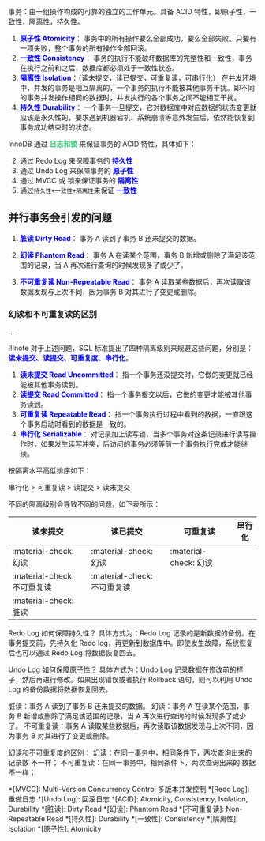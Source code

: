 事务：由一组操作构成的可靠的独立的工作单元。具备 ACID 特性，即原子性，一致性，隔离性，持久性。

1. **<font color='blue'>原子性 Atomicity</font>**：
    事务中的所有操作要么全部成功，要么全部失败。只要有一项失败，整个事务的所有操作全部回滚。
2. **<font color='blue'>一致性 Consistency</font>**：
    事务的执行不能破坏数据库的完整性和一致性，事务在执行之前和之后，数据库都必须处于一致性状态。
3. **<font color='blue'>隔离性 Isolation</font>**：（读未提交，读已提交，可重复读，可串行化）
    在并发环境中，并发的事务是相互隔离的，一个事务的执行不能被其他事务干扰。即不同的事务并发操作相同的数据时，并发执行的各个事务之间不能相互干扰。
4. **<font color='blue'>持久性 Durability</font>**：
    一个事务一旦提交，它对数据库中对应数据的状态变更就应该是永久性的，要求遇到机器宕机、系统崩溃等意外发生后，依然能恢复到事务成功结束时的状态。


InnoDB 通过 **<font color='#2ecc71'>日志和锁</font>** 来保证事务的 ACID 特性，具体如下：

2. 通过 Redo Log 来保障事务的 **<font color='blue'>持久性</font>**
3. 通过 Undo Log 来保障事务的 **<font color='blue'>原子性</font>**
1. 通过 MVCC 或 锁来保证事务的 **<font color='blue'>隔离性</font>**
4. 通过`持久性+一致性+隔离性`来保证 **<font color='blue'>一致性</font>**

## 并行事务会引发的问题

1. **<font color='blue'>脏读 Dirty Read</font>**：
    事务 A 读到了事务 B 还未提交的数据。

2. **<font color='blue'>幻读 Phantom Read</font>**：
    事务 A 在读某个范围，事务 B 新增或删除了满足该范围的记录，当 A 再次进行查询的时候发现多了或少了。

3. **<font color='blue'>不可重复读 Non-Repeatable Read</font>**：
    事务 A 读取某些数据后，再次读取该数据发现与上次不同，因为事务 B 对其进行了变更或删除。

###  幻读和不可重复读的区别
...

!!!note
    对于上述问题，SQL 标准提出了四种隔离级别来规避这些问题，分别是： **<font color='blue'>读未提交、读提交、可重复度、串行化</font>**。

1. **<font color='blue'>读未提交 Read Uncommitted</font>**：
    指一个事务还没提交时，它做的变更就已经能被其他事务读到。
2. **<font color='blue'>读提交 Read Committed</font>**：
    指一个事务提交以后，它做的变更才能被其他事务读到。
3. **<font color='blue'>可重复读 Repeatable Read</font>**：
    指一个事务执行过程中看到的数据，一直跟这个事务启动时看到的数据是一致的。
4. **<font color='blue'>串行化 Serializable</font>**：
    对记录加上读写锁，当多个事务对这条记录进行读写操作时，如果发生读写冲突，后访问的事务必须等前一个事务执行完成才能继续。

按隔离水平高低排序如下：

串行化 > 可重复读 > 读提交 > 读未提交

不同的隔离级别会导致不同的问题，如下表所示：

| 读未提交                    | 读已提交                    | 可重复读              | 串行化 |
|---------------------------|-----------------------------|-----------------------|--------|
| :material-check: 幻读       | :material-check: 幻读       | :material-check: 幻读 |        |
| :material-check: 不可重复读 | :material-check: 不可重复读 |                       |        |
| :material-check: 脏读       |                             |                       |        |


Redo Log 如何保障持久性？
具体方式为：Redo Log 记录的是新数据的备份。在事务提交前，先持久化 Redo log，再更新到数据库中。即使发生故障，系统恢复后也可以通过 Redo Log 将数据恢复回去。


Undo Log 如何保障原子性？
具体方式为：Undo Log 记录数据在修改前的样子，然后再进行修改。如果出现错误或者执行 Rollback 语句，则可以利用 Undo Log 的备份数据将数据恢复回去。

脏读：事务 A 读到了事务 B 还未提交的数据。
幻读：事务 A 在读某个范围，事务 B 新增或删除了满足该范围的记录，当 A 再次进行查询的时候发现多了或少了。
不可重复读：事务 A 读取某些数据后，再次读取该数据发现与上次不同，因为事务 B 对其进行了变更或删除。

幻读和不可重复度的区别：
幻读：在同一事务中，相同条件下，两次查询出来的 记录数 不一样；
不可重复读：在同一事务中，相同条件下，两次查询出来的 数据 不一样；


*[MVCC]: Multi-Version Concurrency Control 多版本并发控制
*[Redo Log]: 重做日志
*[Undo Log]: 回滚日志
*[ACID]: Atomicity, Consistency, Isolation, Durability
*[脏读]: Dirty Read
*[幻读]: Phantom Read
*[不可重复读]: Non-Repeatable Read
*[持久性]: Durability
*[一致性]: Consistency
*[隔离性]: Isolation
*[原子性]: Atomicity
